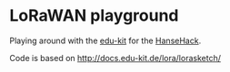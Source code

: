 # LoRaWAN playground

Playing around with the [edu-kit](http://docs.edu-kit.de/) for the [HanseHack](https://hansehack.de/).

Code is based on http://docs.edu-kit.de/lora/lorasketch/
